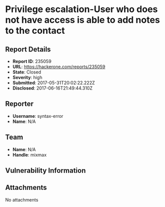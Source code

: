 # Privilege escalation-User who does not have access is able to add notes to the contact

## Report Details
- **Report ID**: 235059
- **URL**: https://hackerone.com/reports/235059
- **State**: Closed
- **Severity**: high
- **Submitted**: 2017-05-31T20:02:22.222Z
- **Disclosed**: 2017-06-16T21:49:44.310Z

## Reporter
- **Username**: syntax-error
- **Name**: N/A

## Team
- **Name**: N/A
- **Handle**: mixmax

## Vulnerability Information


## Attachments
No attachments
